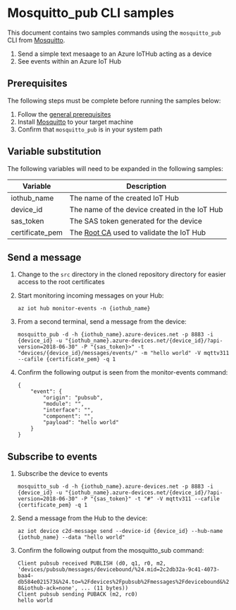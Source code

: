 # Mosquitto_pub CLI samples

This document contains two samples commands using the `mosquitto_pub` CLI from [Mosquitto](https://mosquitto.org).

1. Send a simple text mesaage to an Azure IoTHub acting as a device
1. See events within an Azure IoT Hub

## Prerequisites

The following steps must be complete before running the samples below:

1. Follow the [general prerequisites](/README.md#general-rerequisites)
1. Install [Mosquitto](https://mosquitto.org/download) to your target machine
1. Confirm that `mosquitto_pub` is in your system path

## Variable substitution

The following variables will need to be expanded in the following samples:

| Variable | Description |
|-|-|
| iothub_name | The name of the created IoT Hub |
| device_id | The name of the device created in the IoT Hub |
| sas_token | The SAS token generated for the device |
| certificate_pem | The [Root CA](/README.md#root-certificates) used to validate the IoT Hub |

## Send a message

1. Change to the `src` directory in the cloned repository directory for easier access to the root certificates

1. Start monitoring incoming messages on your Hub:
    ```Shell
    az iot hub monitor-events -n {iothub_name}
    ```

1. From a second terminal, send a message from the device:
    ```Shell
    mosquitto_pub -d -h {iothub_name}.azure-devices.net -p 8883 -i {device_id} -u "{iothub_name}.azure-devices.net/{device_id}/?api-version=2018-06-30" -P "{sas_token}>" -t "devices/{device_id}/messages/events/" -m "hello world" -V mqttv311 --cafile {certificate_pem} -q 1
    ```

3. Confirm the following output is seen from the monitor-events command:
    ```
    {
        "event": {
            "origin": "pubsub",
            "module": "",
            "interface": "",
            "component": "",
            "payload": "hello world"
        }
    }
    ```

## Subscribe to events

1. Subscribe the device to events
    ```Shell
    mosquitto_sub -d -h {iothub_name}.azure-devices.net -p 8883 -i {device_id} -u "{iothub_name}.azure-devices.net/{device_id}/?api-version=2018-06-30" -P "{sas_token}" -t "#" -V mqttv311 --cafile {certificate_pem} -q 1
    ```

2. Send a message from the Hub to the device:
    ```Shell
    az iot device c2d-message send --device-id {device_id} --hub-name {iothub_name} --data "hello world"
    ```

3. Confirm the following output from the mosquitto_sub command:
    ```
    Client pubsub received PUBLISH (d0, q1, r0, m2, 'devices/pubsub/messages/devicebound/%24.mid=2c2db32a-9c41-4073-baa4-db584e021573&%24.to=%2Fdevices%2Fpubsub%2Fmessages%2Fdevicebound&%24.ce=utf-8&iothub-ack=none', ... (11 bytes))  
    Client pubsub sending PUBACK (m2, rc0)
    hello world
    ```
